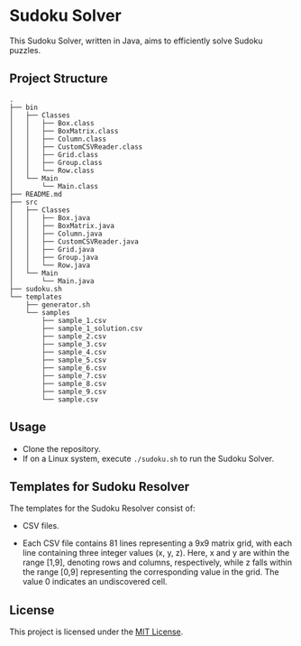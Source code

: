 # Sudoku Solver

This Sudoku Solver, written in Java, aims to efficiently solve Sudoku puzzles.

## Project Structure

    .
    ├── bin
    │   ├── Classes
    │   │   ├── Box.class
    │   │   ├── BoxMatrix.class
    │   │   ├── Column.class
    │   │   ├── CustomCSVReader.class
    │   │   ├── Grid.class
    │   │   ├── Group.class
    │   │   └── Row.class
    │   └── Main
    │       └── Main.class
    ├── README.md
    ├── src
    │   ├── Classes
    │   │   ├── Box.java
    │   │   ├── BoxMatrix.java
    │   │   ├── Column.java
    │   │   ├── CustomCSVReader.java
    │   │   ├── Grid.java
    │   │   ├── Group.java
    │   │   └── Row.java
    │   └── Main
    │       └── Main.java
    ├── sudoku.sh
    └── templates
        ├── generator.sh
        └── samples
            ├── sample_1.csv
            ├── sample_1_solution.csv
            ├── sample_2.csv
            ├── sample_3.csv
            ├── sample_4.csv
            ├── sample_5.csv
            ├── sample_6.csv
            ├── sample_7.csv
            ├── sample_8.csv
            ├── sample_9.csv
            └── sample.csv

## Usage

- Clone the repository.
- If on a Linux system, execute `./sudoku.sh` to run the Sudoku Solver.
  
## Templates for Sudoku Resolver

The templates for the Sudoku Resolver consist of:
- CSV files.

- Each CSV file contains 81 lines representing a 9x9 matrix grid, with each line containing three integer values (x, y, z). 
Here, x and y are within the range [1,9], denoting rows and columns, respectively, while z falls within the range [0,9] representing 
the corresponding value in the grid. The value 0 indicates an undiscovered cell.

<a name=""></a>

## License

This project is licensed under the [MIT License](LICENSE).

